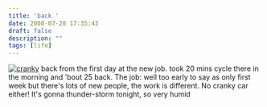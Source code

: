```yaml
---
title: 'back '
date: 2008-07-28 17:35:43
draft: false
description: ""
tags: [life]
---
```


[![](/shared/2008/07/cranky.jpg "cranky")](/shared/2008/07/cranky.jpg) back from the first day at the new job. took 20 mins cycle there in the morning and 'bout 25 back. The job: well too early to say as only first week but there's lots of new people, the work is different. No cranky car either! It's gonna thunder-storm tonight, so very humid